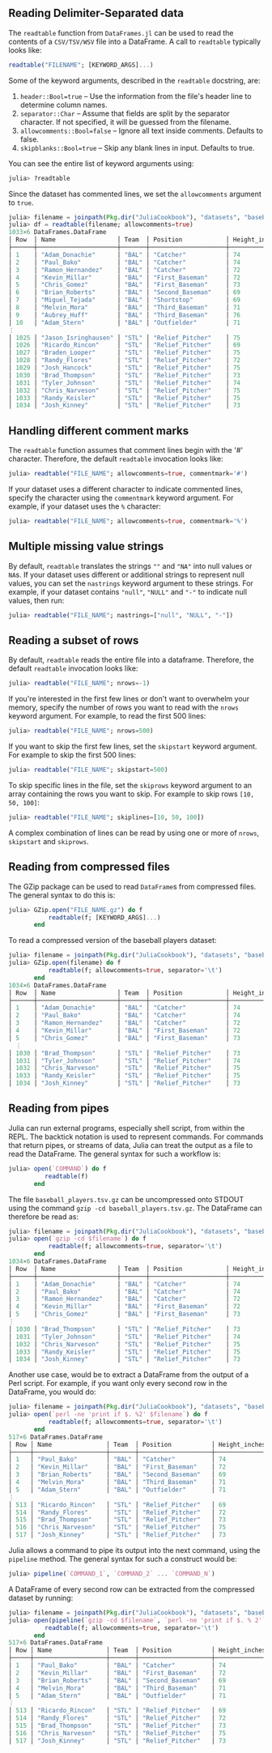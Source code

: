 ## Reading Delimiter-Separated data

The `readtable` function from `DataFrames.jl` can be used to read the contents of a `CSV/TSV/WSV` file into a
DataFrame. A call to `readtable` typically looks like:

```julia
readtable("FILENAME"; [KEYWORD_ARGS]...)
```

Some of the keyword arguments, described in the `readtable` docstring, are:

1. `header::Bool=true` – Use the information from the file's header line to determine column names.
2. `separator::Char` – Assume that fields are split by the separator character. If not specified, it will be guessed from the filename.
3. `allowcomments::Bool=false` – Ignore all text inside comments. Defaults to false.
4. `skipblanks::Bool=true` – Skip any blank lines in input. Defaults to true.

You can see the entire list of keyword arguments using:

```julia
julia> ?readtable
```

Since the dataset has commented lines, we set the `allowcomments` argument to `true`.

```julia
julia> filename = joinpath(Pkg.dir("JuliaCookbook"), "datasets", "baseball_players.tsv") # Locate the dataset
julia> df = readtable(filename; allowcomments=true)                                      # Read the DataFrame
1033×6 DataFrames.DataFrame
│ Row  │ Name                 │ Team  │ Position            │ Height_inches_ │ Weight_pounds_ │ Age   │
├──────┼──────────────────────┼───────┼─────────────────────┼────────────────┼────────────────┼───────┤
│ 1    │ "Adam_Donachie"      │ "BAL" │ "Catcher"           │ 74             │ 180            │ 22.99 │
│ 2    │ "Paul_Bako"          │ "BAL" │ "Catcher"           │ 74             │ 215            │ 34.69 │
│ 3    │ "Ramon_Hernandez"    │ "BAL" │ "Catcher"           │ 72             │ 210            │ 30.78 │
│ 4    │ "Kevin_Millar"       │ "BAL" │ "First_Baseman"     │ 72             │ 210            │ 35.43 │
│ 5    │ "Chris_Gomez"        │ "BAL" │ "First_Baseman"     │ 73             │ 188            │ 35.71 │
│ 6    │ "Brian_Roberts"      │ "BAL" │ "Second_Baseman"    │ 69             │ 176            │ 29.39 │
│ 7    │ "Miguel_Tejada"      │ "BAL" │ "Shortstop"         │ 69             │ 209            │ 30.77 │
│ 8    │ "Melvin_Mora"        │ "BAL" │ "Third_Baseman"     │ 71             │ 200            │ 35.07 │
│ 9    │ "Aubrey_Huff"        │ "BAL" │ "Third_Baseman"     │ 76             │ 231            │ 30.19 │
│ 10   │ "Adam_Stern"         │ "BAL" │ "Outfielder"        │ 71             │ 180            │ 27.05 │
⋮
│ 1025 │ "Jason_Isringhausen" │ "STL" │ "Relief_Pitcher"    │ 75             │ 230            │ 34.48 │
│ 1026 │ "Ricardo_Rincon"     │ "STL" │ "Relief_Pitcher"    │ 69             │ 190            │ 36.88 │
│ 1027 │ "Braden_Looper"      │ "STL" │ "Relief_Pitcher"    │ 75             │ 220            │ 32.34 │
│ 1028 │ "Randy_Flores"       │ "STL" │ "Relief_Pitcher"    │ 72             │ 180            │ 31.58 │
│ 1029 │ "Josh_Hancock"       │ "STL" │ "Relief_Pitcher"    │ 75             │ 205            │ 28.89 │
│ 1030 │ "Brad_Thompson"      │ "STL" │ "Relief_Pitcher"    │ 73             │ 190            │ 25.08 │
│ 1031 │ "Tyler_Johnson"      │ "STL" │ "Relief_Pitcher"    │ 74             │ 180            │ 25.73 │
│ 1032 │ "Chris_Narveson"     │ "STL" │ "Relief_Pitcher"    │ 75             │ 205            │ 25.19 │
│ 1033 │ "Randy_Keisler"      │ "STL" │ "Relief_Pitcher"    │ 75             │ 190            │ 31.01 │
│ 1034 │ "Josh_Kinney"        │ "STL" │ "Relief_Pitcher"    │ 73             │ 195            │ 27.92 │
```

## Handling different comment marks

The `readtable` function assumes that comment lines begin with the '#' character. Therefore, the default `readtable` invocation looks like:

```julia
julia> readtable("FILE_NAME"; allowcomments=true, commentmark='#')
```

If your dataset uses a different character to indicate commented lines, specify the character using the `commentmark` keyword argument. For example, if your dataset uses the `%` character:

```julia
julia> readtable("FILE_NAME"; allowcomments=true, commentmark='%')
```
## Multiple missing value strings

By default, `readtable` translates the strings `""` and `"NA"` into null values or `NA`s. If your dataset uses different or additional strings to represent null values, you can set the `nastrings` keyword argument to these strings. For example, if your dataset contains `"null"`, `"NULL"` and `"-"` to indicate null values, then run:

```julia
julia> readtable("FILE_NAME"; nastrings=["null", "NULL", "-"])
```

## Reading a subset of rows
By default, `readtable` reads the entire file into a dataframe. Therefore, the default `readtable` invocation looks like:

```julia
julia> readtable("FILE_NAME"; nrows=-1)
```

If you're interested in the first few lines or don't want to overwhelm your memory, specify the number of rows you want to read with the `nrows` keyword argument. For example, to read the first 500 lines:

```julia
julia> readtable("FILE_NAME"; nrows=500)
```

If you want to skip the first few lines, set the `skipstart` keyword argument. For example to skip the first 500 lines:

```julia
julia> readtable("FILE_NAME"; skipstart=500)
```

To skip specific lines in the file, set the `skiprows` keyword argument to an array containing the rows you want to skip. For example to skip rows `[10, 50, 100]`:

```julia
julia> readtable("FILE_NAME"; skiplines=[10, 50, 100])
```

A complex combination of lines can be read by using one or more of `nrows`, `skipstart` and `skiprows`.

## Reading from compressed files

The GZip package can be used to read `DataFrame`s from compressed files. The general syntax to do this is:

```julia
julia> GZip.open("FILE_NAME.gz") do f
           readtable(f; [KEYWORD_ARGS]...)
       end
```

To read a compressed version of the baseball players dataset:
```julia
julia> filename = joinpath(Pkg.dir("JuliaCookbook"), "datasets", "baseball_players.tsv.gz") # Locate the dataset
julia> GZip.open(filename) do f
           readtable(f; allowcomments=true, separator='\t')
       end
1034×6 DataFrames.DataFrame
│ Row  │ Name                 │ Team  │ Position            │ Height_inches_ │ Weight_pounds_ │ Age   │
├──────┼──────────────────────┼───────┼─────────────────────┼────────────────┼────────────────┼───────┤
│ 1    │ "Adam_Donachie"      │ "BAL" │ "Catcher"           │ 74             │ 180            │ 22.99 │
│ 2    │ "Paul_Bako"          │ "BAL" │ "Catcher"           │ 74             │ 215            │ 34.69 │
│ 3    │ "Ramon_Hernandez"    │ "BAL" │ "Catcher"           │ 72             │ 210            │ 30.78 │
│ 4    │ "Kevin_Millar"       │ "BAL" │ "First_Baseman"     │ 72             │ 210            │ 35.43 │
│ 5    │ "Chris_Gomez"        │ "BAL" │ "First_Baseman"     │ 73             │ 188            │ 35.71 │
  ⋮
│ 1030 │ "Brad_Thompson"      │ "STL" │ "Relief_Pitcher"    │ 73             │ 190            │ 25.08 │
│ 1031 │ "Tyler_Johnson"      │ "STL" │ "Relief_Pitcher"    │ 74             │ 180            │ 25.73 │
│ 1032 │ "Chris_Narveson"     │ "STL" │ "Relief_Pitcher"    │ 75             │ 205            │ 25.19 │
│ 1033 │ "Randy_Keisler"      │ "STL" │ "Relief_Pitcher"    │ 75             │ 190            │ 31.01 │
│ 1034 │ "Josh_Kinney"        │ "STL" │ "Relief_Pitcher"    │ 73             │ 195            │ 27.92 │
```

## Reading from pipes

Julia can run external programs, especially shell script, from within the REPL. The backtick notation is used to represent commands. For commands that return pipes, or streams of data, Julia can treat the output as a file to read the DataFrame. The general syntax for such a workflow is:

```julia
julia> open(`COMMAND`) do f
          readtable(f)
       end
```
The file `baseball_players.tsv.gz` can be uncompressed onto STDOUT using the command ``gzip -cd baseball_players.tsv.gz``. The DataFrame can therefore be read as:

```julia
julia> filename = joinpath(Pkg.dir("JuliaCookbook"), "datasets", "baseball_players.tsv.gz") # Locate the dataset
julia> open(`gzip -cd $filename`) do f
           readtable(f; allowcomments=true, separator='\t')
       end
1034×6 DataFrames.DataFrame
│ Row  │ Name                 │ Team  │ Position            │ Height_inches_ │ Weight_pounds_ │ Age   │
├──────┼──────────────────────┼───────┼─────────────────────┼────────────────┼────────────────┼───────┤
│ 1    │ "Adam_Donachie"      │ "BAL" │ "Catcher"           │ 74             │ 180            │ 22.99 │
│ 2    │ "Paul_Bako"          │ "BAL" │ "Catcher"           │ 74             │ 215            │ 34.69 │
│ 3    │ "Ramon_Hernandez"    │ "BAL" │ "Catcher"           │ 72             │ 210            │ 30.78 │
│ 4    │ "Kevin_Millar"       │ "BAL" │ "First_Baseman"     │ 72             │ 210            │ 35.43 │
│ 5    │ "Chris_Gomez"        │ "BAL" │ "First_Baseman"     │ 73             │ 188            │ 35.71 │
⋮
│ 1030 │ "Brad_Thompson"      │ "STL" │ "Relief_Pitcher"    │ 73             │ 190            │ 25.08 │
│ 1031 │ "Tyler_Johnson"      │ "STL" │ "Relief_Pitcher"    │ 74             │ 180            │ 25.73 │
│ 1032 │ "Chris_Narveson"     │ "STL" │ "Relief_Pitcher"    │ 75             │ 205            │ 25.19 │
│ 1033 │ "Randy_Keisler"      │ "STL" │ "Relief_Pitcher"    │ 75             │ 190            │ 31.01 │
│ 1034 │ "Josh_Kinney"        │ "STL" │ "Relief_Pitcher"    │ 73             │ 195            │ 27.92 │
```

Another use case, would be to extract a DataFrame from the output of a Perl script. For example, if you want only every second row in the DataFrame, you would do:

```julia
julia> filename = joinpath(Pkg.dir("JuliaCookbook"), "datasets", "baseball_players.tsv") # Locate the dataset
julia> open(`perl -ne 'print if $. %2' $filename`) do f
           readtable(f; allowcomments=true, separator='\t')
       end
517×6 DataFrames.DataFrame
│ Row │ Name               │ Team  │ Position           │ Height_inches_ │ Weight_pounds_ │ Age   │
├─────┼────────────────────┼───────┼────────────────────┼────────────────┼────────────────┼───────┤
│ 1   │ "Paul_Bako"        │ "BAL" │ "Catcher"          │ 74             │ 215            │ 34.69 │
│ 2   │ "Kevin_Millar"     │ "BAL" │ "First_Baseman"    │ 72             │ 210            │ 35.43 │
│ 3   │ "Brian_Roberts"    │ "BAL" │ "Second_Baseman"   │ 69             │ 176            │ 29.39 │
│ 4   │ "Melvin_Mora"      │ "BAL" │ "Third_Baseman"    │ 71             │ 200            │ 35.07 │
│ 5   │ "Adam_Stern"       │ "BAL" │ "Outfielder"       │ 71             │ 180            │ 27.05 │
⋮
│ 513 │ "Ricardo_Rincon"   │ "STL" │ "Relief_Pitcher"   │ 69             │ 190            │ 36.88 │
│ 514 │ "Randy_Flores"     │ "STL" │ "Relief_Pitcher"   │ 72             │ 180            │ 31.58 │
│ 515 │ "Brad_Thompson"    │ "STL" │ "Relief_Pitcher"   │ 73             │ 190            │ 25.08 │
│ 516 │ "Chris_Narveson"   │ "STL" │ "Relief_Pitcher"   │ 75             │ 205            │ 25.19 │
│ 517 │ "Josh_Kinney"      │ "STL" │ "Relief_Pitcher"   │ 73             │ 195            │ 27.92 │
```

Julia allows a command to pipe its output into the next command, using the `pipeline` method. The general syntax for such a construct would be:

```julia
julia> pipeline(`COMMAND_1`, `COMMAND_2` ... `COMMAND_N`)
```

A DataFrame of every second row can be extracted from the compressed dataset by running:
```julia
julia> filename = joinpath(Pkg.dir("JuliaCookbook"), "datasets", "baseball_players.tsv.gz") # Locate the dataset
julia> open(pipeline(`gzip -cd $filename`, `perl -ne 'print if $. % 2'`)) do f
          readtable(f; allowcomments=true, separator='\t')
       end
517×6 DataFrames.DataFrame
│ Row │ Name               │ Team  │ Position           │ Height_inches_ │ Weight_pounds_ │ Age   │
├─────┼────────────────────┼───────┼────────────────────┼────────────────┼────────────────┼───────┤
│ 1   │ "Paul_Bako"        │ "BAL" │ "Catcher"          │ 74             │ 215            │ 34.69 │
│ 2   │ "Kevin_Millar"     │ "BAL" │ "First_Baseman"    │ 72             │ 210            │ 35.43 │
│ 3   │ "Brian_Roberts"    │ "BAL" │ "Second_Baseman"   │ 69             │ 176            │ 29.39 │
│ 4   │ "Melvin_Mora"      │ "BAL" │ "Third_Baseman"    │ 71             │ 200            │ 35.07 │
│ 5   │ "Adam_Stern"       │ "BAL" │ "Outfielder"       │ 71             │ 180            │ 27.05 │
⋮
│ 513 │ "Ricardo_Rincon"   │ "STL" │ "Relief_Pitcher"   │ 69             │ 190            │ 36.88 │
│ 514 │ "Randy_Flores"     │ "STL" │ "Relief_Pitcher"   │ 72             │ 180            │ 31.58 │
│ 515 │ "Brad_Thompson"    │ "STL" │ "Relief_Pitcher"   │ 73             │ 190            │ 25.08 │
│ 516 │ "Chris_Narveson"   │ "STL" │ "Relief_Pitcher"   │ 75             │ 205            │ 25.19 │
│ 517 │ "Josh_Kinney"      │ "STL" │ "Relief_Pitcher"   │ 73             │ 195            │ 27.92 │
```
